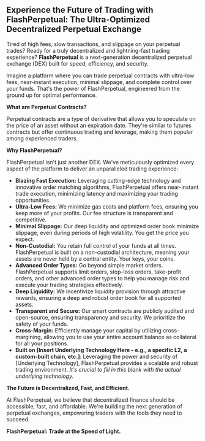 ## Experience the Future of Trading with FlashPerpetual: The Ultra-Optimized Decentralized Perpetual Exchange

Tired of high fees, slow transactions, and slippage on your perpetual trades? Ready for a truly decentralized and lightning-fast trading experience? **FlashPerpetual** is a next-generation decentralized perpetual exchange (DEX) built for speed, efficiency, and security.

Imagine a platform where you can trade perpetual contracts with ultra-low fees, near-instant execution, minimal slippage, and complete control over your funds. That's the power of FlashPerpetual, engineered from the ground up for optimal performance.

**What are Perpetual Contracts?**

Perpetual contracts are a type of derivative that allows you to speculate on the price of an asset without an expiration date. They're similar to futures contracts but offer continuous trading and leverage, making them popular among experienced traders.

**Why FlashPerpetual?**

FlashPerpetual isn't just another DEX. We've meticulously optimized every aspect of the platform to deliver an unparalleled trading experience:

*   **Blazing Fast Execution:** Leveraging cutting-edge technology and innovative order matching algorithms, FlashPerpetual offers near-instant trade execution, minimizing latency and maximizing your trading opportunities.
*   **Ultra-Low Fees:** We minimize gas costs and platform fees, ensuring you keep more of your profits. Our fee structure is transparent and competitive.
*   **Minimal Slippage:** Our deep liquidity and optimized order book minimize slippage, even during periods of high volatility. You get the price you expect.
*   **Non-Custodial:** You retain full control of your funds at all times. FlashPerpetual is built on a non-custodial architecture, meaning your assets are never held by a central entity. Your keys, your coins.
*   **Advanced Order Types:** Go beyond simple market orders. FlashPerpetual supports limit orders, stop-loss orders, take-profit orders, and other advanced order types to help you manage risk and execute your trading strategies effectively.
*   **Deep Liquidity:** We incentivize liquidity provision through attractive rewards, ensuring a deep and robust order book for all supported assets.
*   **Transparent and Secure:** Our smart contracts are publicly audited and open-source, ensuring transparency and security. We prioritize the safety of your funds.
*   **Cross-Margin:** Efficiently manage your capital by utilizing cross-margining, allowing you to use your entire account balance as collateral for all your positions.
* **Built on [Insert Underlying Technology Here - e.g., a specific L2, a custom-built chain, etc.]**: Leveraging the power and security of [Underlying Technology], FlashPerpetual provides a scalable and robust trading environment. *It's crucial to fill in this blank with the actual underlying technology.*

**The Future is Decentralized, Fast, and Efficient.**

At FlashPerpetual, we believe that decentralized finance should be accessible, fast, and affordable. We're building the next generation of perpetual exchanges, empowering traders with the tools they need to succeed.

**FlashPerpetual: Trade at the Speed of Light.**
